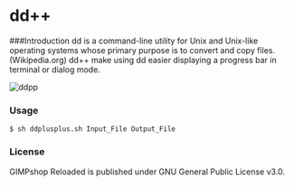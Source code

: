 dd++
======

###Introduction
dd is a command-line utility for Unix and Unix-like operating systems whose primary purpose is to convert and copy files. (Wikipedia.org)
dd++ make using dd easier displaying a progress bar in terminal or dialog mode.

![ddpp](http://i.imgur.com/Ozibx1m.png)

### Usage
`
$ sh ddplusplus.sh Input_File Output_File
`


### License
GIMPshop Reloaded is published under GNU General Public License v3.0.
